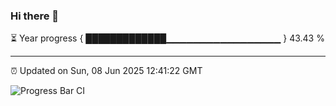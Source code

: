 ### Hi there 👋

⏳ Year progress { █████████████▁▁▁▁▁▁▁▁▁▁▁▁▁▁▁▁▁ } 43.43 %

---

⏰ Updated on Sun, 08 Jun 2025 12:41:22 GMT

![Progress Bar CI](https://github.com/liununu/liununu/workflows/Progress%20Bar%20CI/badge.svg)
